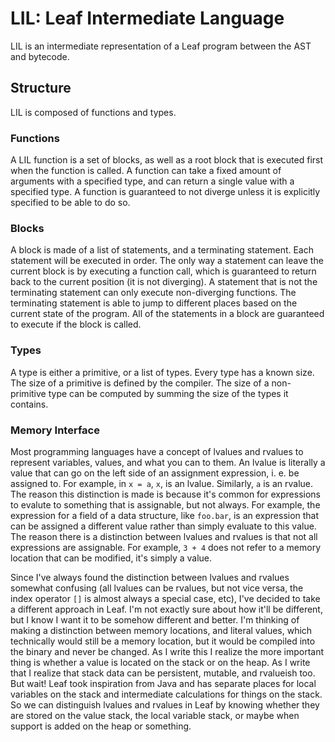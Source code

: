 # LIL: Leaf Intermediate Language

LIL is an intermediate representation of a Leaf program between the AST and bytecode.

## Structure

LIL is composed of functions and types.

### Functions

A LIL function is a set of blocks, as well as a root block that is executed first when the function is called. A function can take a fixed amount of arguments with a specified type, and can return a single value with a specified type. A function is guaranteed to not diverge unless it is explicitly specified to be able to do so.

### Blocks

A block is made of a list of statements, and a terminating statement. Each statement will be executed in order. The only way a statement can leave the current block is by executing a function call, which is guaranteed to return back to the current position (it is not diverging). A statement that is not the terminating statement can only execute non-diverging functions. The terminating statement is able to jump to different places based on the current state of the program. All of the statements in a block are guaranteed to execute if the block is called.

### Types

A type is either a primitive, or a list of types. Every type has a known size. The size of a primitive is defined by the compiler. The size of a non-primitive type can be computed by summing the size of the types it contains.

### Memory Interface

Most programming languages have a concept of lvalues and rvalues to represent variables, values, and what you can to them. An lvalue is literally a value that can go on the left side of an assignment expression, i. e. be assigned to. For example, in `x = a`, `x`, is an lvalue. Similarly, `a` is an rvalue. The reason this distinction is made is because it's common for expressions to evalute to something that is assignable, but not always. For example, the expression for a field of a data structure, like `foo.bar`, is an expression that can be assigned a different value rather than simply evaluate to this value. The reason there is a distinction between lvalues and rvalues is that not all expressions are assignable. For example, `3 + 4` does not refer to a memory location that can be modified, it's simply a value.

Since I've always found the distinction between lvalues and rvalues somewhat confusing (all lvalues can be rvalues, but not vice versa, the index operator `[]` is almost always a special case, etc), I've decided to take a different approach in Leaf. I'm not exactly sure about how it'll be different, but I know I want it to be somehow different and better. I'm thinking of making a distinction between memory locations, and literal values, which technically would still be a memory location, but it would be compiled into the binary and never be changed. As I write this I realize the more important thing is whether a value is located on the stack or on the heap. As I write that I realize that stack data can be persistent, mutable, and rvalueish too. But wait! Leaf took inspiration from Java and has separate places for local variables on the stack and intermediate calculations for things on the stack. So we can distinguish lvalues and rvalues in Leaf by knowing whether they are stored on the value stack, the local variable stack, or maybe when support is added on the heap or something.